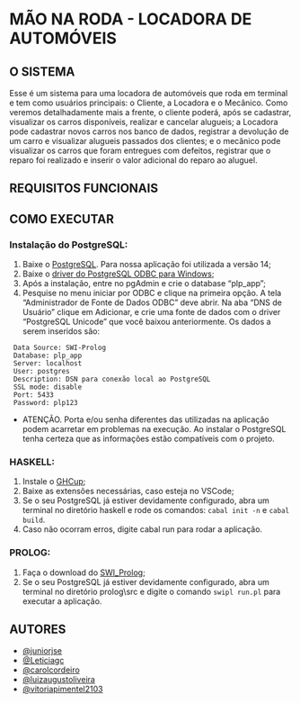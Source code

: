 # MÃO NA RODA - LOCADORA DE AUTOMÓVEIS 

## O SISTEMA

Esse é um sistema para uma locadora de automóveis que roda em terminal e tem como usuários principais: o Cliente, a Locadora e o Mecânico. Como veremos detalhadamente mais a frente, o cliente poderá, após se cadastrar, visualizar os carros disponíveis, realizar e cancelar alugueis; a Locadora pode cadastrar novos carros nos banco de dados, registrar a devolução de um carro e visualizar alugueis passados dos clientes; e o mecânico pode visualizar os carros que foram entregues com defeitos, registrar que o reparo foi realizado e inserir o valor adicional do reparo ao aluguel.

## REQUISITOS FUNCIONAIS

## COMO EXECUTAR

### Instalação do PostgreSQL:

1. Baixe o [PostgreSQL](https://www.enterprisedb.com/postgresql-tutorial-resources-training-2?uuid=b63d9058-0ab9-44f7-aef0-ec0e0e2414e5&campaignId=Product_Trial_PostgreSQL_14). Para nossa aplicação foi utilizada a versão 14;  
2. Baixe o [driver do PostgreSQL ODBC para Windows](https://www.postgresql.org/ftp/odbc/versions/msi/);
3. Após a instalação, entre no pgAdmin e crie o database “plp_app”;
4. Pesquise no menu iniciar por ODBC e clique na primeira opção. A tela “Administrador de Fonte de Dados ODBC” deve abrir. Na aba “DNS de Usuário” clique em Adicionar, e crie uma fonte de dados com o driver “PostgreSQL Unicode” que você baixou anteriormente. Os dados a serem inseridos são:  
>
     Data Source: SWI-Prolog 
     Database: plp_app
     Server: localhost
     User: postgres
     Description: DSN para conexão local ao PostgreSQL
     SSL mode: disable
     Port: 5433
     Password: plp123 

- ATENÇÃO. Porta e/ou senha diferentes das utilizadas na aplicação podem acarretar em problemas na execução. Ao instalar o PostgreSQL tenha certeza que as informações estão compatíveis com o projeto.

### HASKELL:

1. Instale o [GHCup](https://www.haskell.org/ghcup/);
2. Baixe as extensões necessárias, caso esteja no VSCode;
3. Se o seu PostgreSQL já estiver devidamente configurado, abra um terminal no diretório haskell e rode os comandos: `cabal init -n` e `cabal build`.
4. Caso não ocorram erros, digite cabal run para rodar a aplicação.

### PROLOG:
 
1. Faça o download do [SWI_Prolog](https://www.swi-prolog.org/download/stable);  
2. Se o seu PostgreSQL já estiver devidamente configurado, abra um terminal no diretório prolog\src e digite o comando `swipl run.pl` para executar a aplicação.


## AUTORES
- [@juniorjse](https://github.com/juniorjse)
- [@Leticiagc](https://github.com/Leticiagc)
- [@carolcordeiro](https://github.com/carolcordeiro)
- [@luizaugustoliveira](https://github.com/luizaugustoliveira)
- [@vitoriapimentel2103](https://github.com/vitoriapimentel2103)
